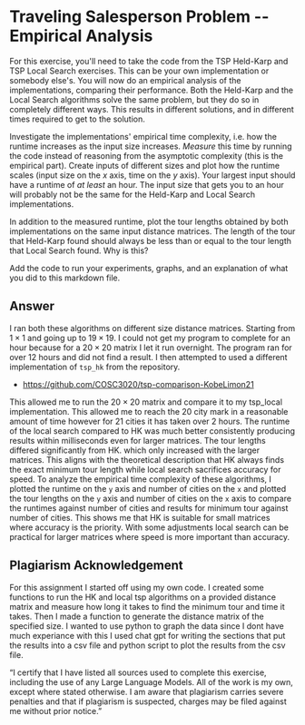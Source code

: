 # Traveling Salesperson Problem -- Empirical Analysis

For this exercise, you'll need to take the code from the TSP Held-Karp and TSP
Local Search exercises. This can be your own implementation or somebody else's.
You will now do an empirical analysis of the implementations, comparing their
performance. Both the Held-Karp and the Local Search algorithms solve the same
problem, but they do so in completely different ways. This results in different
solutions, and in different times required to get to the solution.

Investigate the implementations' empirical time complexity, i.e. how the runtime
increases as the input size increases. *Measure* this time by running the code
instead of reasoning from the asymptotic complexity (this is the empirical
part). Create inputs of different sizes and plot how the runtime scales (input
size on the $x$ axis, time on the $y$ axis). Your largest input should have a
runtime of *at least* an hour. The input size that gets you to an hour will
probably not be the same for the Held-Karp and Local Search implementations.

In addition to the measured runtime, plot the tour lengths obtained by both
implementations on the same input distance matrices. The length of the tour that
Held-Karp found should always be less than or equal to the tour length that
Local Search found. Why is this?

Add the code to run your experiments, graphs, and an explanation of what you did
to this markdown file.

## Answer 

I ran both these algorithms on different size distance matrices. Starting from $1 \times 1$ and going up to $19 \times 19$. I could not get my program to complete for an hour because for a $20 \times 20$ matrix I let it run overnight. The program ran for over 12 hours and did not find a result. I then attempted to used a different implementation of `tsp_hk` from the repository. 

- https://github.com/COSC3020/tsp-comparison-KobeLimon21 

This allowed me to run the $20 \times 20$ matrix and compare it to my tsp_local implementation. This allowed me to reach the 20 city mark in a reasonable amount of time however for 21 cities it has taken over 2 hours. The runtime of the local search compared to HK was much better consistently producing results within milliseconds even for larger matrices. The tour lengths differed significantly from HK. which only increased with the larger matrices. This aligns with the theoretical description that HK always finds the exact minimum tour length while local search sacrifices accuracy for speed. 
To analyze the empirical time complexity of these algorithms, I plotted the runtime on the `y` axis and number of cities on the `x` and plotted the tour lengths on the `y` axis and number of cities on the `x` axis to compare the runtimes against number of cities and results for minimum tour against number of cities. This shows me that HK is suitable for small matrices where accuracy is the priority. With some adjustments local search can be practical for larger matrices where speed is more important than accuracy.

## Plagiarism Acknowledgement 

For this assignment I started off using my own code. I created some functions to run the HK and local tsp algorithms on a provided distance matrix and measure how long it takes to find the minimum tour and time it takes. Then I made a function to generate the distance matrix of the specified size. I wanted to use python to graph the data since I dont have much experiance with this I used chat gpt for writing the sections that put the results into a csv file and python script to plot the results from the csv file. 

“I certify that I have listed all sources used to complete this exercise, including the use
of any Large Language Models. All of the work is my own, except where stated
otherwise. I am aware that plagiarism carries severe penalties and that if plagiarism is
suspected, charges may be filed against me without prior notice.”


